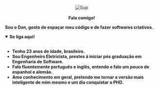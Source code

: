<p align="center">
  <a href="https://daniellucas.dev" style="text-decoration: none; color: inherit;">
    <img src="https://static.wikia.nocookie.net/fallout/images/c/ca/Fo4_Intelligence.png/revision/latest/scale-to-width/360?cb=20151205213756" alt="Sup" /><br/><br/>
    <b> Fala comigo! </b>
  </a>
</p>

<b> Sou o Dan, gosto de espaçar meu código e de fazer softwares criativos. </b>
<details open="true">

  <summary> <b> Se liga aqui! </summary>
  <br>
  <ul>
    <li> Tenho 23 anos de idade, brasileiro.</li>
    <li> Sou Engenheiro Eletricista, prestes á iniciar pós graduação em Engenharia de Software.</li>
    <li> Falo fluentemente português e inglês, entendo e falo um pouco de espanhol e alemão.</li>
    <li> Amo conhecimento em geral, pretendo me tornar a versão mais inteligente de mim mesmo e um dia conquistar o PHD.</li>
  </ul>
</details>
